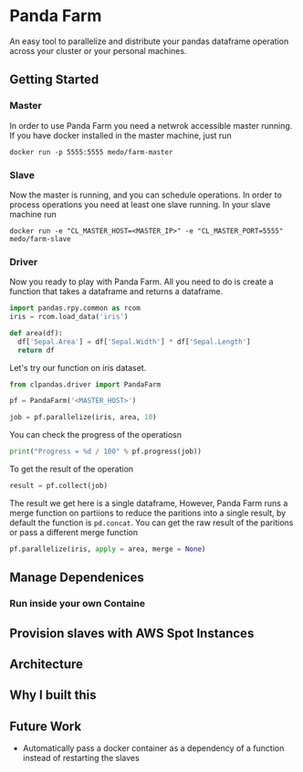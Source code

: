 # Panda Farm

An easy tool to parallelize and distribute your pandas dataframe operation across your cluster or your personal machines.

## Getting Started

### Master

In order to use Panda Farm you need a netwrok accessible master running. If you have docker installed in the master machine, just run

`docker run -p 5555:5555 medo/farm-master`

### Slave

Now the master is running, and you can schedule operations. In order to process operations you need at least one slave running. In your slave machine run

`docker run -e "CL_MASTER_HOST=<MASTER_IP>" -e "CL_MASTER_PORT=5555"  medo/farm-slave`

### Driver

Now you ready to play with Panda Farm. All you need to do is create a function that takes a dataframe and returns a dataframe.

```python
import pandas.rpy.common as rcom
iris = rcom.load_data('iris')

def area(df):
  df['Sepal.Area'] = df['Sepal.Width'] * df['Sepal.Length']
  return df

```

Let's try our function on iris dataset.

```python
from clpandas.driver import PandaFarm

pf = PandaFarm('<MASTER_HOST>')

job = pf.parallelize(iris, area, 10)

```

You can check the progress of the operatiosn

```python
print("Progress = %d / 100" % pf.progress(job))
```

To get the result of the operation

```python
result = pf.collect(job)
```

The result we get here is a single dataframe, However, Panda Farm runs a merge function on partiions to reduce the paritions into a single result, by default the function is `pd.concat`. You can get the raw result of the paritions or pass a different merge function

```python
pf.parallelize(iris, apply = area, merge = None)

```

## Manage Dependenices

### Run inside your own Containe

## Provision slaves with AWS Spot Instances


## Architecture

## Why I built this

## Future Work

- Automatically pass a docker container as a dependency of a function instead of restarting the slaves
